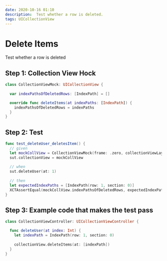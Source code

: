 ```yaml
---
date: 2020-10-16 01:10
description:  Test whether a row is deleted.
tags: UICollectionView
---
```


# Delete Items

Test whether a row is deleted

## Step 1: Collection View Hock

```swift
class CollectionViewMock: UICollectionView {
  
  var indexPathsOfDeletedRows: [IndexPath] = []

  override func deleteItems(at indexPaths: [IndexPath]) {
    indexPathsOfDeletedRows = indexPaths
  }
}
```

## Step 2: Test

```swift
func test_deleteUser_deletesItem() {
  // given
  let mockCollView = CollectionViewMock(frame: .zero, collectionViewLayout: layout)
  sut.collectionView = mockCollView
  
  // when
  sut.deleteUser(at: 1)
  
  // then
  let expectedIndexPaths = [IndexPath(row: 1, section: 0)]
  XCTAssertEqual(mockCollView.indexPathsOfDeletedRows, expectedIndexPaths)
}
```

## Step 3: Example code that makes the test pass

```swift
class CollectionViewController: UICollectionViewController {

  func deleteUser(at index: Int) {
    let indexPath = IndexPath(row: 1, section: 0)
    
    collectionView.deleteItems(at: [indexPath])
  }
}
```

